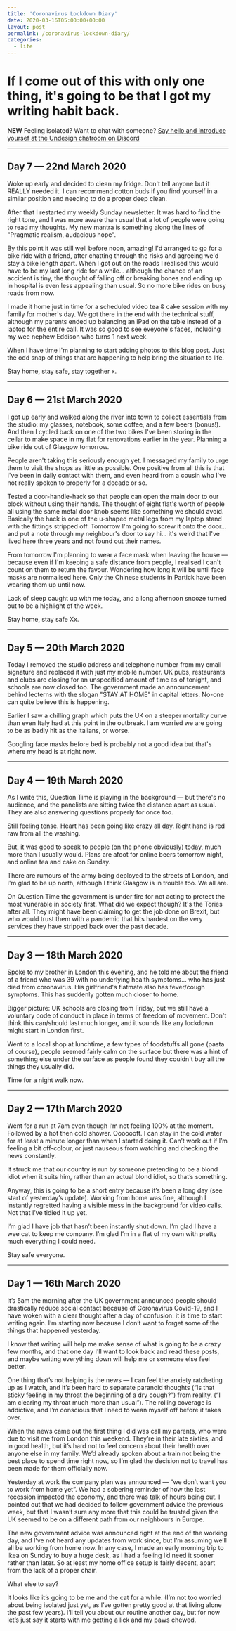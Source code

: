 ```yaml
---
title: 'Coronavirus Lockdown Diary'
date: 2020-03-16T05:00:00+00:00
layout: post
permalink: /coronavirus-lockdown-diary/
categories:
  - life
---
```


# If I come out of this with only one thing, it's going to be that I got my writing habit back.

**NEW**
Feeling isolated? Want to chat with someone? [Say hello and introduce yoursef at the Undesign chatroom on Discord](https://discord.gg/Wxa622s)

----

## Day 7 — 22nd March 2020

Woke up early and decided to clean my fridge. Don't tell anyone but it REALLY needed it. I can recommend cotton buds if you find yourself in a similar position and needing to do a proper deep clean.

After that I restarted my weekly Sunday newsletter. It was hard to find the right tone, and I was more aware than usual that a lot of people were going to read my thoughts. My new mantra is something along the lines of "Pragmatic realism, audacious hope".

By this point it was still well before noon, amazing! I'd arranged to go for a bike ride with a friend, after chatting through the risks and agreeing we'd stay a bike length apart. When I got out on the roads I realised this would have to be my last long ride for a while... although the chance of an accident is tiny, the thought of falling off or breaking bones and ending up in hospital is even less appealing than usual. So no more bike rides on busy roads from now.

I made it home just in time for a scheduled video tea & cake session with my family for mother's day. We got there in the end with the technical stuff, although my parents ended up balancing an iPad on the table instead of a laptop for the entire call. It was so good to see eveyone's faces, including my wee nephew Eddison who turns 1 next week.

When I have time I'm planning to start adding photos to this blog post. Just the odd snap of things that are happening to help bring the situation to life.

Stay home, stay safe, stay together x.

----

## Day 6 — 21st March 2020

I got up early and walked along the river into town to collect essentials from the studio: my glasses, notebook, some coffee, and a few beers (bonus!). And then I cycled back on one of the two bikes I've been storing in the cellar to make space in my flat for renovations earlier in the year. Planning a bike ride out of Glasgow tomorrow.

People aren't taking this seriously enough yet. I messaged my family to urge them to visit the shops as little as possible. One positive from all this is that I've been in daily contact with them, and even heard from a cousin who I've not really spoken to properly for a decade or so.

Tested a door-handle-hack so that people can open the main door to our block without using their hands. The thought of eight flat's worth of people all using the same metal door knob seems like something we should avoid. Basically the hack is one of the u-shaped metal legs from my laptop stand with the fittings stripped off. Tomorrow I'm going to screw it onto the door... and put a note through my neighbour's door to say hi... it's weird that I've lived here three years and not found out their names.

From tomorrow I'm planning to wear a face mask when leaving the house — because even if I'm keeping a safe distance from people, I realised I can't count on them to return the favour. Wondering how long it will be until face masks are normalised here. Only the Chinese students in Partick have been wearing them up until now.

Lack of sleep caught up with me today, and a long afternoon snooze turned out to be a highlight of the week.

Stay home, stay safe Xx.

----

## Day 5 — 20th March 2020

Today I removed the studio address and telephone number from my email signature and replaced it with just my mobile number. UK pubs, restaurants and clubs are closing for an unspecified amount of time as of tonight, and schools are now closed too. The government made an announcement behind lecterns with the slogan "STAY AT HOME" in capital letters. No-one can quite believe this is happening.

Earlier I saw a chilling graph which puts the UK  on a steeper mortality curve than even Italy had at this point in the outbreak. I am worried we are going to be as badly hit as the Italians, or worse.

Googling face masks before bed is probably not a good idea but that's where my head is at right now.

----

## Day 4 — 19th March 2020

As  I write this, Question Time is playing in the background — but there's no audience, and the panelists are sitting twice the distance apart as usual. They are also answering questions properly for once too.

Still feeling tense. Heart has been going like crazy all day. Right hand is red raw from all the washing.

But, it was good to speak to people (on the phone obviously) today, much more than I usually would. Plans are afoot for online beers tomorrow night, and online tea and cake on Sunday.

There are rumours of the army being deployed to the streets of London, and I'm glad to be up north, although I think Glasgow is in trouble too. We all are.

On Question Time the government is under fire for not acting to protect the most vunerable in society first. What did we expect though? It's the Tories after all. They might have been claiming to get the job done on Brexit, but who would trust them with a pandemic that hits hardest on the very services they have stripped back over the past decade.

----

## Day 3 — 18th March 2020

Spoke to my brother in London this evening, and he told me about the friend of a friend who was 39 with no underlying health symptoms... who has just died from coronavirus. His girlfriend's flatmate also has fever/cough symptoms. This has suddenly gotten much closer to home.

Bigger picture: UK schools are closing from Friday, but we still have a voluntary code of conduct in place in terms of freedom of movement. Don't think this can/should last much longer, and it sounds like any lockdown might start in London first.

Went to a local shop at lunchtime, a few types of foodstuffs all gone (pasta of course), people seemed fairly calm on the surface but there was a hint of something else under the surface as people found they couldn't buy all the things they usually did.

Time for a night walk now.

----

## Day 2 — 17th March 2020

Went for a run at 7am even though I’m not feeling 100% at the moment.  Followed by a hot then cold shower. Ooooooft. I can stay in the cold water for at least a minute longer than when I started doing it. Can’t work out if I’m feeling  a bit off-colour, or just nauseous from watching and checking the news constantly.

It struck me that our country is run by someone pretending to be a blond idiot when it suits him, rather than an actual blond idiot, so that’s something.

Anyway, this is going to be a short entry because it’s been a long day (see start of yesterday’s update). Working from home was fine, although I instantly regretted having a visible mess in the background for video calls.  Not that I’ve tidied it up yet.

I’m glad I have job that hasn’t been instantly shut down. I’m glad I have a wee cat to keep me company. I’m glad I’m in a flat of my own with pretty much everything I could need.

Stay safe everyone.

----

## Day 1 — 16th March 2020

It’s 5am the morning after the UK government announced people should drastically reduce social contact because of Coronavirus Covid-19, and I have woken with a clear thought after a day of confusion: it is time to start writing again. I’m starting now because I don’t want to forget some of the things that happened yesterday.

I know that writing will help me make sense of what is going to be a crazy few months, and that one day I'll want to look back and read these posts, and maybe writing everything down will help me or someone else feel better.

One thing that’s not helping is the news — I can feel the anxiety ratcheting up as I watch, and it’s been hard to separate paranoid thoughts (“Is that sticky feeling in my throat the beginning of a dry cough?”) from reality. (“I am clearing my throat much more than usual”).  The rolling coverage is addictive, and I’m conscious that I need to wean myself off before it takes over.

When the news came out the first thing I did was call my parents, who were due to visit me from London this weekend. They’re in their late sixties, and in good health, but it’s hard not to feel concern about their health over anyone else in my family. We’d already spoken about a train not being the best place to spend time right now, so I’m glad the decision not to travel has been made for them officially now.

Yesterday at work the company plan was announced — “we don’t want you to work from home yet”. We had a sobering reminder of how the last recession impacted the economy, and there was talk of hours being cut. I pointed out that we had decided to follow government advice the previous week, but that I wasn’t sure any more that this could be trusted given the UK seemed to be on a different path from our neighbours in Europe.

The new government advice was announced right at the end of the working day, and I’ve not heard any updates from work since, but I’m assuming we’ll all be working from home now.  In any case, I made an early morning trip to Ikea on Sunday to buy a huge desk, as I had a feeling I’d need it sooner rather than later. So at least my home office setup is fairly decent, apart from the lack of a proper chair.

What else to say?

It looks like it’s going to be me and the cat for a while. (I’m not too worried about being isolated just yet, as I’ve gotten pretty good at that living alone the past few years). I’ll tell you about our routine another day, but for now let’s just say it starts with me getting a lick and my paws chewed.
